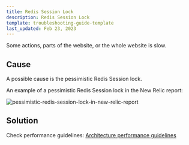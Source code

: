```yaml
---
title: Redis Session Lock
description: Redis Session Lock
template: troubleshooting-guide-template
last_updated: Feb 23, 2023
---
```


Some actions, parts of the website, or the whole website is slow.

## Cause

A possible cause is the pessimistic Redis Session lock.

An example of a pessimistic Redis Session lock in the New Relic report:

![pessimistic-redis-session-lock-in-new-relic-report](https://spryker.s3.eu-central-1.amazonaws.com/docs/scos/dev/troubleshooting/troubleshooting-performance-issues/redis-session-lock/pessimistic-redis-session-lock-in-new-relic-report.png)

## Solution

Check performance guidelines: [Architecture performance guidelines](https://docs.spryker.com/docs/scos/dev/guidelines/performance-guidelines/architecture-performance-guidelines.html#optimistic-vs-pessimistic-locking)

